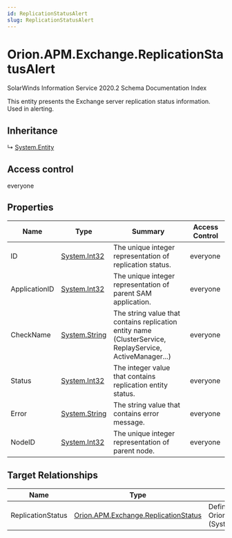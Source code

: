```yaml
---
id: ReplicationStatusAlert
slug: ReplicationStatusAlert
---
```


# Orion.APM.Exchange.ReplicationStatusAlert

SolarWinds Information Service 2020.2 Schema Documentation Index

This entity presents the Exchange server replication status information. Used in alerting.

## Inheritance

↳ [System.Entity](./../System/Entity)

## Access control

everyone

## Properties

| Name | Type | Summary | Access Control |
| ------ | ------ | ------ | ------ |
| ID | [System.Int32](https://docs.microsoft.com/en-us/dotnet/api/system.int32) | The unique integer representation of replication status. | everyone |
| ApplicationID | [System.Int32](https://docs.microsoft.com/en-us/dotnet/api/system.int32) | The unique integer representation of parent SAM application. | everyone |
| CheckName | [System.String](https://docs.microsoft.com/en-us/dotnet/api/system.string) | The string value that contains replication entity name (ClusterService, ReplayService, ActiveManager...) | everyone |
| Status | [System.Int32](https://docs.microsoft.com/en-us/dotnet/api/system.int32) | The integer value that contains replication entity status. | everyone |
| Error | [System.String](https://docs.microsoft.com/en-us/dotnet/api/system.string) | The string value that contains error message. | everyone |
| NodeID | [System.Int32](https://docs.microsoft.com/en-us/dotnet/api/system.int32) | The unique integer representation of parent node. | everyone |

## Target Relationships

| Name | Type | Notes |
| ------ | ------ | ------ |
| ReplicationStatus | [Orion.APM.Exchange.ReplicationStatus](./../Orion.APM.Exchange/ReplicationStatus) | Defined by relationship Orion.APM.Exchange.ReplicationStatusAlertReferencesReplicationStatus (System.Reference) |

